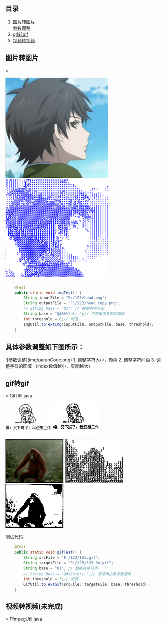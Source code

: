 ## 目录
1. [图片转图片](#图片转图片)  
   [参数调整](参数调整)  
2. [gif转gif](#gif转gif)  
3. [视频转视频](#视频转视频)  


<h2 id="图片转图片">图片转图片</h2>  
> 

![原图](img/head.png) ![转换后](img/head_copy.png)  

```java
    @Test
    public static void imgTest() {
        String inputFile = "F:/123/head.png";
        String outputFile = "F:/123/head_copy.png";
        // String base = "01"; // 替换的字符串
        String base = "@#&$%*o!;.";// 字符串由复杂到简单
        int threshold = 8;// 阈值
        ImgUtil.toTextImg(inputFile, outputFile, base, threshold);
    }
```

<h2 id="参数调整">具体参数调整如下图所示：</h2>  
![参数调整](img/paranCode.png)  
1. 调整字符大小，颜色  
2. 调整字符间距  
3. 调整字符的区域  （index数值越小，灰度越大）  


<h2 id="gif转gif">gif转gif</h2>  
> GifUtil.java  

![原图](img/1.gif) ![转换后1](img/1_03.gif)  
![原图](img/123.gif) ![转换后1](img/123_03.gif) ![转换后2](img/123_04.gif)  

测试代码
```java
    @Test
    public static void gifTest() {
        String srcFile = "F:/123/123.gif";
        String targetFile = "F:/123/123_04.gif";
        String base = "01"; // 替换的字符串
        // String base = "@#&$%*o!;.";// 字符串由复杂到简单
        int threshold = 3;// 阈值
        GifUtil.toTextGif(srcFile, targetFile, base, threshold);
    }
```



<h2 id="视频转视频">视频转视频(未完成)</h2> 
> FfmpegUtil.java






